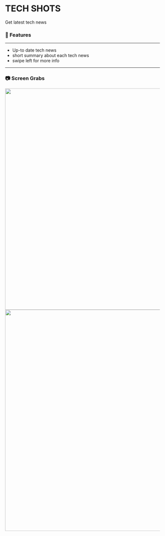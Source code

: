 # TECH SHOTS

Get latest tech news


### 📌 Features
-----------------------------------
- Up-to date tech news
- short summary about each tech news
- swipe left for more info
  
-----
### 📷 Screen Grabs

<img src="https://user-images.githubusercontent.com/63662884/228456043-1a99680f-e2c7-43d5-bc34-8f272fc23f24.png" height="720">
<img src="https://user-images.githubusercontent.com/63662884/228456054-40f10949-3eab-4c24-8a0b-1b7b66aa83c7.png" height="720">
